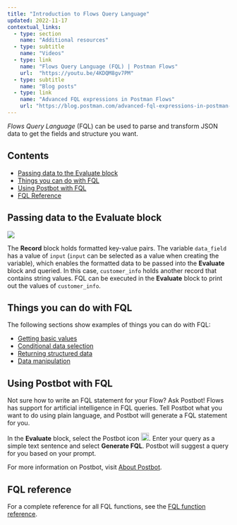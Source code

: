 ```yaml
---
title: "Introduction to Flows Query Language"
updated: 2022-11-17
contextual_links:
  - type: section
    name: "Additional resources"
  - type: subtitle
    name: "Videos"
  - type: link
    name: "Flows Query Language (FQL) | Postman Flows"
    url:  "https://youtu.be/4KDQM8gv7PM"
  - type: subtitle
    name: "Blog posts"
  - type: link
    name: "Advanced FQL expressions in Postman Flows"
    url: "https://blog.postman.com/advanced-fql-expressions-in-postman-flows/"
---
```


_Flows Query Language_ (FQL) can be used to parse and transform JSON data to get the fields and structure you want.

## Contents

* [Passing data to the Evaluate block](#passing-data-to-the-evaluate-block)
* [Things you can do with FQL](#things-you-can-do-with-fql)
* [Using Postbot with FQL](#using-postbot-with-fql)
* [FQL Reference](#fql-reference)

## Passing data to the Evaluate block

![](https://assets.postman.com/postman-docs/v10/updated-evaluate-block-example-1-v10.jpg)

The **Record** block holds formatted key-value pairs. The variable `data_field` has a value of `input` (`input` can be selected as a value when creating the variable), which enables the formatted data to be passed into the **Evaluate** block and queried. In this case, `customer_info` holds another record that contains string values. FQL can be executed in the **Evaluate** block to print out the values of `customer_info`.

## Things you can do with FQL

The following sections show examples of things you can do with FQL:

* [Getting basic values](/docs/postman-flows/flows-query-language/getting-basic-values/)
* [Conditional data selection](/docs/postman-flows/flows-query-language/conditional-data-selection/)
* [Returning structured data](/docs/postman-flows/flows-query-language/returning-structured-results/)
* [Data manipulation](/docs/postman-flows/flows-query-language/data-manipulation/)

## Using Postbot with FQL

Not sure how to write an FQL statement for your Flow? Ask Postbot! Flows has support for artificial intelligence in FQL queries. Tell Postbot what you want to do using plain language, and Postbot will generate a FQL statement for you.

<!--TODO: Image -->

In the **Evaluate** block, select the Postbot icon <img alt="Postbot icon" src="https://assets.postman.com/postman-docs/v10/icon-postbot-v10-16.jpg#icon" width="18px">. Enter your query as a simple text sentence and select **Generate FQL**. Postbot will suggest a query for you based on your prompt.

For more information on Postbot, visit [About Postbot](/docs/getting-started/basics/about-postbot/).

## FQL reference

For a complete reference for all FQL functions, see the [FQL function reference](/docs/postman-flows/flows-query-language/function-reference/).
